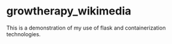 # growtherapy_wikimedia
This is a demonstration of my use of flask and containerization technologies.
